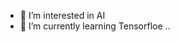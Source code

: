 
- 👀 I’m interested in AI
- 🌱 I’m currently learning Tensorfloe
..
<!---
MiaadKimiagari/MiaadKimiagari is a ✨ special ✨ repository because its `README.md` (this file) appears on your GitHub profile.
You can click the Preview link to take a look at your changes.
--->

